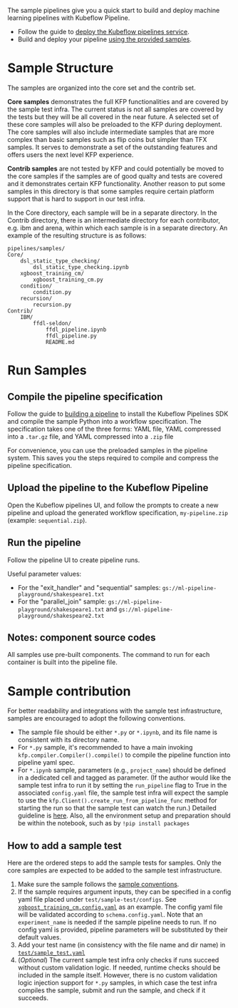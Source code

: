 The sample pipelines give you a quick start to build and deploy machine learning pipelines with Kubeflow Pipeline.
* Follow the guide to [deploy the Kubeflow pipelines service](https://www.kubeflow.org/docs/guides/pipelines/deploy-pipelines-service/).
* Build and deploy your pipeline [using the provided samples](https://www.kubeflow.org/docs/guides/pipelines/pipelines-samples/).

# Sample Structure
The samples are organized into the core set and the contrib set. 

**Core samples** demonstrates the full KFP functionalities and are covered by the sample test infra. 
The current status is not all samples are covered by the tests but they will be all covered in the near future.
A selected set of these core samples will also be preloaded to the KFP during deployment. 
The core samples will also include intermediate samples that are 
more complex than basic samples such as flip coins but simpler than TFX samples. 
It serves to demonstrate a set of the outstanding features and offers users the next level KFP experience.

**Contrib samples** are not tested by KFP and could potentially be moved to
the core samples if the samples are of good qualty and tests are covered and it demonstrates certain KFP functionality. 
Another reason to put some samples in this directory is that some samples require certain 
platform support that is hard to support in our test infra.

In the Core directory, each sample will be in a separate directory. 
In the Contrib directory, there is an intermediate directory for each contributor, 
e.g. ibm and arena, within which each sample is in a separate directory. 
An example of the resulting structure is as follows: 
```
pipelines/samples/
Core/
	dsl_static_type_checking/
		dsl_static_type_checking.ipynb
	xgboost_training_cm/
		xgboost_training_cm.py
	condition/
		condition.py
	recursion/
		recursion.py
Contrib/
	IBM/
		ffdl-seldon/
			ffdl_pipeline.ipynb
			ffdl_pipeline.py
			README.md
```

# Run Samples

## Compile the pipeline specification

Follow the guide to [building a pipeline](https://www.kubeflow.org/docs/guides/pipelines/build-pipeline/) to install the Kubeflow 
Pipelines SDK and compile the sample Python into a workflow specification. 
The specification takes one of the three forms: YAML file, YAML compressed into a `.tar.gz` file, and YAML compressed into a `.zip` file

For convenience, you can use the preloaded samples in the pipeline system. This saves you the steps required
to compile and compress the pipeline specification.

## Upload the pipeline to the Kubeflow Pipeline

Open the Kubeflow pipelines UI, and follow the prompts to create a new pipeline and upload the generated workflow
specification, `my-pipeline.zip` (example: `sequential.zip`).

## Run the pipeline

Follow the pipeline UI to create pipeline runs. 

Useful parameter values:

* For the "exit_handler" and "sequential" samples: `gs://ml-pipeline-playground/shakespeare1.txt`
* For the "parallel_join" sample: `gs://ml-pipeline-playground/shakespeare1.txt` and `gs://ml-pipeline-playground/shakespeare2.txt`

## Notes: component source codes

All samples use pre-built components. The command to run for each container is built into the pipeline file.

# Sample contribution
For better readability and integrations with the sample test infrastructure, samples are encouraged to adopt the following conventions.

* The sample file should be either `*.py` or `*.ipynb`, and its file name is consistent with its directory name.
* For `*.py` sample, it's recommended to have a main invoking `kfp.compiler.Compiler().compile()` to compile the 
pipeline function into pipeline yaml spec.
* For `*.ipynb` sample, parameters (e.g., `project_name`)
should be defined in a dedicated cell and tagged as parameter. 
(If the author would like the sample test infra to run it by setting the `run_pipeline` flag to True in 
the associated `config.yaml` file, the sample test infra will expect the sample to use the
`kfp.Client().create_run_from_pipeline_func` method for starting the run so that the sample test can watch the run.)
Detailed guideline is 
[here](https://github.com/nteract/papermill). Also, all the environment setup and 
preparation should be within the notebook, such as by `!pip install packages` 


## How to add a sample test
Here are the ordered steps to add the sample tests for samples. 
Only the core samples are expected to be added to the sample test infrastructure.

1. Make sure the sample follows the [sample conventions](#sample-conventions).
2. If the sample requires argument inputs, they can be specified in a config yaml file
placed under `test/sample-test/configs`. See 
[`xgboost_training_cm.config.yaml`](https://github.com/kubeflow/pipelines/blob/master/test/sample-test/configs/xgboost_training_cm.config.yaml) 
as an example. 
The config yaml file will be validated according to `schema.config.yaml`. Note that an `experiment_name` is
needed if the sample pipeline needs to run. 
If no config yaml is provided, pipeline parameters will be substituted by their default values.
3. Add your test name (in consistency with the file name and dir name) in 
[`test/sample_test.yaml`](https://github.com/kubeflow/pipelines/blob/ecd93a50564652553260f8008c9a2d75ab907971/test/sample_test.yaml#L69)
4. (*Optional*) The current sample test infra only checks if runs succeed without custom validation logic. 
If needed, runtime checks should be included in the sample itself. However, there is no custom validation logic 
injection support for `*.py` samples, in which case the test infra compiles the sample, submit and run the sample, and check if it succeeds.
